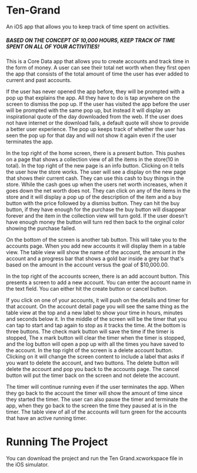 # Ten-Grand #
An iOS app that allows you to keep track of time spent on activities.

##### BASED ON THE CONCEPT OF 10,000 HOURS, KEEP TRACK OF TIME SPENT ON ALL OF YOUR ACTIVITIES! #####

This is a Core Data app that allows you to create accounts and track time in the form of money. A user can see their total net worth when they first open the app that consists of the total amount of time the user has ever added to current and past accounts.

If the user has never opened the app before, they will be prompted with a pop up that explains the app. All they have to do is tap anywhere on the screen to dismiss the pop up. If the user has visited the app before the user will be prompted with the same pop up, but instead it will display an inspirational quote of the day downloaded from the web. If the user does not have internet or the download fails, a default quote will show to provide a better user experience. The pop up keeps track of whether the user has seen the pop up for that day and will not show it again even if the user terminates the app.

In the top right of the home screen, there is a present button. This pushes on a page that shows a collection view of all the items in the store(10 in total). In the top right of the new page is an info button. Clicking on it tells the user how the store works. The user will see a display on the new page that shows their current cash. They can use this cash to buy things in the store. While the cash goes up when the users net worth increases, when it goes down the net worth does not. They can click on any of the items in the store and it will display a pop up of the description of the item and a buy button with the price followed by a dismiss button. They can hit the buy button, if they have enough for the purchase the buy button will disappear forever and the item in the collection view will turn gold. If the user doesn't have enough money the button will turn red then back to the orginal color showing the purchase failed.

On the bottom of the screen is another tab button. This will take you to the accounts page. When you add new accounts it will display them in a table view. The table view will show the name of the account, the amount in the account and a progress bar that shows a gold bar inside a grey bar that's based on the amount in the account versus the goal of $10,000.00.

In the top right of the accounts screen, there is an add account button. This presents a screen to add a new account. You can enter the account name in the text field. You can either hit the create button or cancel button.

If you click on one of your accounts, it will push on the details and timer for that account. On the account detail page you will see the same thing as the table view at the top and a new label to show your time in hours, minutes and seconds below it. In the middle of the screen will be the timer that you can tap to start and tap again to stop as it tracks the time. At the bottom is three buttons. The check mark button will save the time if the timer is stopped, The x mark button will clear the timer when the timer is stopped, and the log button will open a pop up with all the times you have saved to the account. In the top right of the screen is a delete account button. Clicking on it will change the screen content to include a label that asks if you want to delete the account, and two buttons. The delete button will delete the account and pop you back to the accounts page. The cancel button will put the timer back on the screen and not delete the account.

The timer will continue running even if the user terminates the app. When they go back to the account the timer will show the amount of time since they started the timer. The user can also pause the timer and terminate the app, when they go back to the screen the time they paused at is in the timer. The table view of all of the accounts will turn green for the accounts that have an active running timer.

# Running The Project #
You can download the project and run the Ten Grand.xcworkspace file in the iOS simulator.
